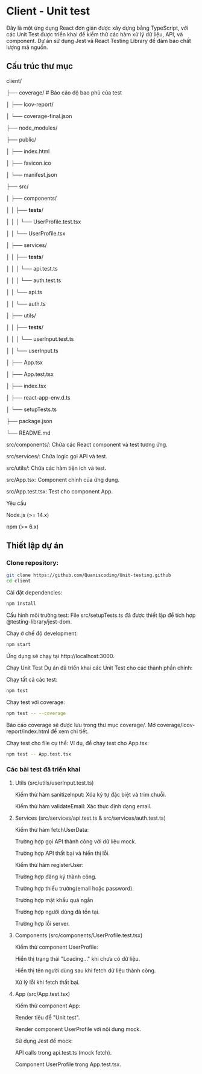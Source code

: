 # Client - Unit test

Đây là một ứng dụng React đơn giản được xây dựng bằng TypeScript, với các Unit Test được triển khai để kiểm thử các hàm xử lý dữ liệu, API, và component. Dự án sử dụng Jest và React Testing Library để đảm bảo chất lượng mã nguồn.

## Cấu trúc thư mục

client/

├── coverage/ # Báo cáo độ bao phủ của test

│ ├── lcov-report/

│ └── coverage-final.json

├── node_modules/

├── public/

│ ├── index.html

│ ├── favicon.ico

│ └── manifest.json

├── src/

│ ├── components/

│ │ ├── **tests**/

│ │ │ └── UserProfile.test.tsx

│ │ └── UserProfile.tsx

│ ├── services/

│ │ ├── **tests**/

│ │ │ └── api.test.ts

│ │ │ └── auth.test.ts

│ │ └── api.ts

│ │ └── auth.ts

│ ├── utils/

│ │ ├── **tests**/

│ │ │ └── userInput.test.ts

│ │ └── userInput.ts

│ ├── App.tsx

│ ├── App.test.tsx

│ ├── index.tsx

│ ├── react-app-env.d.ts

│ └── setupTests.ts

├── package.json

└── README.md

src/components/: Chứa các React component và test tương ứng.

src/services/: Chứa logic gọi API và test.

src/utils/: Chứa các hàm tiện ích và test.

src/App.tsx: Component chính của ứng dụng.

src/App.test.tsx: Test cho component App.

Yêu cầu

Node.js (>= 14.x)

npm (>= 6.x)

## Thiết lập dự án

### Clone repository:

```bash
git clone https://github.com/Quaniscoding/Unit-testing.github
cd client
```

Cài đặt dependencies:

```bash
npm install
```

Cấu hình môi trường test:
File src/setupTests.ts đã được thiết lập để tích hợp @testing-library/jest-dom.

Chạy ở chế độ development:

```bash
npm start
```

Ứng dụng sẽ chạy tại http://localhost:3000.

Chạy Unit Test
Dự án đã triển khai các Unit Test cho các thành phần chính:

Chạy tất cả các test:

```bash
npm test
```

Chạy test với coverage:

```bash
npm test -- --coverage
```

Báo cáo coverage sẽ được lưu trong thư mục coverage/. Mở coverage/lcov-report/index.html để xem chi tiết.

Chạy test cho file cụ thể:
Ví dụ, để chạy test cho App.tsx:

```bash
npm test -- App.test.tsx
```

### Các bài test đã triển khai

1. Utils (src/utils/userInput.test.ts)

   Kiểm thử hàm sanitizeInput: Xóa ký tự đặc biệt và trim chuỗi.

   Kiểm thử hàm validateEmail: Xác thực định dạng email.

2. Services (src/services/api.test.ts & src/services/auth.test.ts)

   Kiểm thử hàm fetchUserData:

   Trường hợp gọi API thành công với dữ liệu mock.

   Trường hợp API thất bại và hiển thị lỗi.

   Kiểm thử hàm registerUser:

   Trường hợp đăng ký thành công.

   Trường hợp thiếu trường(email hoặc password).

   Trường hợp mật khẩu quá ngắn

   Trường hợp người dùng đã tồn tại.

   Trường hợp lỗi server.

3. Components (src/components/UserProfile.test.tsx)

   Kiểm thử component UserProfile:

   Hiển thị trạng thái "Loading..." khi chưa có dữ liệu.

   Hiển thị tên người dùng sau khi fetch dữ liệu thành công.

   Xử lý lỗi khi fetch thất bại.

4. App (src/App.test.tsx)

   Kiểm thử component App:

   Render tiêu đề "Unit test".

   Render component UserProfile với nội dung mock.

   Sử dụng Jest để mock:

   API calls trong api.test.ts (mock fetch).

   Component UserProfile trong App.test.tsx.
